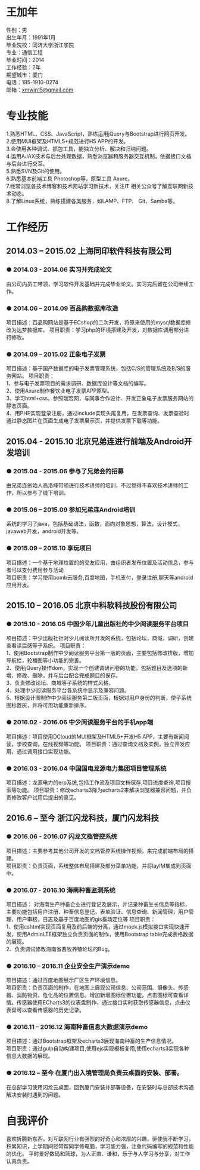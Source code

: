 # 王加年
性别：男  
出生年月：1991年1月  
毕业院校：同济大学浙江学院	
专业：通信工程  
毕业时间：2014		工作经验：2年  
期望城市：厦门  电话：185-1910-0274  
邮箱：xmwjn15@gmail.com  # 专业技能

1.熟悉HTML、CSS、JavaScript，熟练运用jQuery与Bootstrap进行网页开发。  2.使用MUI框架及HTML5+规范进行H5 APP的开发。  3.会使用各种调试、抓包工具，能独立分析、解决和归纳问题。  4.运用AJAX技术与后台处理数据，熟悉浏览器和服务器交互机制，依据接口文档与后台进行交互。  5.熟悉SVN及Git的使用。  6.熟悉基本前端工具 Photoshop等，原型工具 Axure。  7.经常浏览各技术博客和技术网站学习新技术，关注IT 相关公众号了解互联网新技术动态。  8.了解Linux系统，熟练搭建各类服务，如LAMP、FTP、 Git、Samba等。  # 工作经历
## 2014.03 – 2015.02	上海同印软件科技有限公司### ●	2014.03 - 2014.06	实习并完成论文
由公司内员工带领，学习软件开发基础并完成毕业论文。实习完后留在公司继续工作。### ●	2014.06 – 2014.09	百品购数据库改造项目描述：百品购网站是基于ECshop的二次开发，将原来使用的mysql数据库修改为达梦数据库。项目职责：学习php的环境搭建及开发，对数据库调用部分进行修改。### ●	2014.09 – 2015.02	正象电子发票项目描述：基于国产数据库的电子发票管理系统，包括C/S的管理系统及B/S的服务网站。项目职责：  1、参与电子发票项目的需求调研、数据库设计等文档的编写。  2、使用Axure制作餐饮业电子发票APP原型。  3、学习html+css，参照瑞宏网，与同事合作设计、开发正象电子发票服务网站的静态页面。  4、用PHP实现登录注册，通过include实现头尾复用，在发票查询、发票查验时通过静态图片在页面生成电子发票展示页，并提供发票下载等功能。## 2015.04 - 2015.10	北京兄弟连进行前端及Android开发培训### ●	2015.04 - 2015.06	参与了兄弟会的招募
由兄弟连创始人高洛峰带领进行技术讲师的培训，不过觉得不喜欢技术讲师的工作，所以参与了线下培训。### ●	2015.06 – 2015.09	参加兄弟连Android培训
系统的学习了java，包括基础语法，函数，面向对象思想，算法，设计模式，javaweb开发，android开发等。### ●	2015.09 – 2015.10 享玩项目项目描述：一个基于地理位置的的交友应用，由组织者发布位置及活动信息，参与者可以支付费用参与活动  项目职责：学习使用bomb云服务,百度地图，手机支付，登录注册,聊天等android应用开发。## 2015.10 – 2016.05	北京中科软科技股份有限公司 ### ●	2015.10 - 2016.05	中国少年儿童出版社的中少阅读服务平台项目项目描述：中少出版社针对少儿阅读所开发的系统，包括论坛，商城，调研，创建查看读后感等子系统。项目职责：  
1、使用Bootstrap制作中少阅读服务平台第一版的页面，主要包括修改排版，增加导航栏，轮播图等小功能的完善。  2、使用jQuery操作dom，实现一个创建调研问卷的功能，包括题目及选项的新增、修改、删除，并与后台配合完成题目的保存。  3、负责修改论坛、商城等子系统的样式风格。  4、处理中少阅读服务平台各系统中显示及兼容问题。  5、根据设计图制作中少阅读服务第二版页面，根据对用户身份的判断，使子系统图标置灰，并将可用功能重新排序。  ### ●	2016.02 - 2016.06	中少阅读服务平台的手机app端项目描述：项目使用DCloud的MUI框架及HTML5+开发H5 APP，主要有新闻阅读，学校查询，在线视频等功能。项目职责：通过查询文档及实例，独立开发应用，通过调用接口实现功能。### ●	2016.03 - 2016.04	中国国电龙源电力集团项目管理系统项目描述：龙源电力的erp系统,包括工作流及项目文档保存,项目进度查询,项目搜索等功能。项目职责：修改echarts3降为echarts2来解决浏览器兼容问题，并负责修改客户试用后提出的意见。## 2016.6  – 至今	浙江闪龙科技，厦门闪龙科技### ●	2016.06 - 2016.07	闪龙文档管控系统项目描述：主要参考其他公司开发的文档管控系统操作视频，来完成前端布局的搭建。  项目职责：负责页面，系统整体布局搭建及部分菜单功能，并将layIM集成到页面中。  ### ●	2016.07 - 2016.10	海南种畜监测系统项目描述： 对海南生产种畜企业进行登记及展示，并记录种畜生长信息等指标，主要功能包括用户注册、种畜信息登记，表单验证、信息查询、新闻管理，用户管理，用户审核，日志及基于百度地图的gis畜场定位等项目职责：  
1、使用cshtml实现页面复用及前后端的分离，通过mock.js模拟接口实现快速开发，使用AdminLTE框架独立负责页面的制作，使用Bootstrap table完成表格数据的展现。  2、负责调试修改海南省畜牧养殖论坛的Bug。### ●	2016.10 – 2016.11	企业安全生产演示demo项目描述：通过百度地图展示厂区生产环境信息。  项目职责：负责页面的制作，在地图上展现公司信息、公司范围、摄像头、传感器、消防物资、危化品的位置信息。增加新增图标位置功能，点击图标可查看详情。传感器使用ECharts3的仪表盘制作，通过接口实时获取传感器信息，点击仪表盘可以查看传感器的历史记录。### ●	2016.11 – 2016.12	海南种畜信息大数据演示demo项目描述：通过Bootstrap框架及echarts3展现海南种畜的生产信息情况。  项目职责：通过gulp自动构建项目,使用ejs实现模板复用,使用echarts3实现各种信息大数据的展现。### ●	2016.12 – 至今	在厦门出入境管理局负责云桌面的安装、部署。在总部学习使用闪龙云桌面，回到厦门安装并部署设备，在安装时与总部技术沟通解决安装时遇到的问题。# 自我评价	      					喜欢折腾新东西，对互联网行业有强烈的好奇心和浓厚的兴趣，驱使我不断学习，积累知识，上学期间经常帮同学修电脑，学习能力强，注重代码编写的规范和性能的优化。平时爱好数码和篮球，为人正直、谦和，乐于与人学习与分享，对工作认真负责。